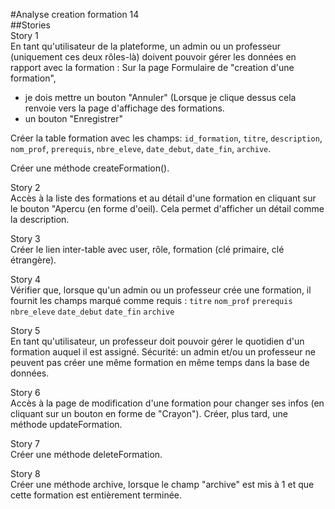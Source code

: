#Analyse creation formation 14  
##Stories  
Story 1  
En tant qu'utilisateur de la plateforme, un admin ou un professeur (uniquement ces deux rôles-là) doivent pouvoir gérer les données en rapport avec la formation :
Sur la page Formulaire de "creation d'une formation", 
- je dois mettre un bouton "Annuler" (Lorsque je clique dessus cela renvoie vers la page d'affichage des formations.
- un bouton "Enregistrer"

Créer la table formation avec les champs: 
`id_formation`, `titre`, `description`, `nom_prof`, `prerequis`, `nbre_eleve`, `date_debut`, `date_fin`, `archive`.

Créer une méthode createFormation().


Story 2  
Accès à la liste des formations et au détail d'une formation en cliquant sur le bouton "Apercu  (en forme d'oeil).
Cela permet d'afficher un détail comme la description. 



Story 3  
Créer le lien inter-table avec user, rôle, formation (clé primaire, clé étrangère).


Story 4  
Vérifier que, lorsque qu'un admin ou un professeur crée une formation, il fournit les champs marqué comme requis : 
`titre`
`nom_prof`
`prerequis`
`nbre_eleve`
`date_debut`
`date_fin`
`archive`



Story 5  
En tant qu'utilisateur, un professeur doit pouvoir gérer le quotidien d'un formation auquel il est assigné.
Sécurité: un admin et/ou un professeur ne peuvent pas créer une même formation en même temps dans la base de données.



Story 6  
Accès à la page de modification d'une formation pour changer ses infos (en cliquant sur un bouton en forme de "Crayon"). 
Créer, plus tard, une méthode updateFormation.


Story 7  
Créer une méthode deleteFormation.


Story 8  
Créer une méthode archive, lorsque le champ "archive" est mis à 1 et que cette formation est entièrement terminée.


